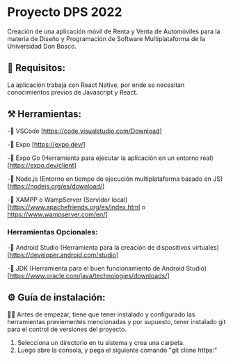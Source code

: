 # Proyecto DPS 2022
Creación de una aplicación móvil de Renta y Venta de Automóviles para la materia de Diseño y Programación de Software Multiplataforma de la Universidad Don Bosco.

## 📝 Requisitos:
La aplicación trabaja con React Native, por ende se necesitan conocimientos previos de Javascript y React.

## ⚒️ Herramientas:
 -📌 VSCode [https://code.visualstudio.com/Download]
 
 -📌 Expo [https://expo.dev/]
 
 -📌 Expo Go (Herramienta para ejecutar la aplicación en un entorno real) [https://expo.dev/client]
 
 -📌 Node.js (Entorno en tiempo de ejecución multiplataforma basado en JS) [https://nodejs.org/es/download/]
 
 -📌 XAMPP o WampServer (Servidor local) [https://www.apachefriends.org/es/index.html o https://www.wampserver.com/en/]
 
 ### Herramientas Opcionales:
 -📌 Android Studio (Herramienta para la creación de dispositivos virtuales) [https://developer.android.com/studio]
 
 -📌 JDK (Herramienta para el buen funcionamiento de Android Studio) [https://www.oracle.com/java/technologies/downloads/]
 
 ## ⚙️ Guía de instalación:
 🧑‍💻 Antes de empezar, tiene que tener instalado y configurado las herramientas previementes mencionadas y por supuesto, tener instalado git para el control de versiones del proyecto.
 
 1. Selecciona un directorio en tu sistema y crea una carpeta.
 2. Luego abre la consola, y pega el siguiente comando "git clone https:"
